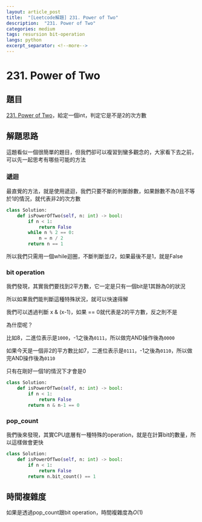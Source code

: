 ```yaml
---
layout: article_post
title:  "[Leetcode解題] 231. Power of Two"
description:  "231. Power of Two"
categories: medium
tags: resursion bit-operation 
langs: python
excerpt_separator: <!--more-->
---
```


# 231. Power of Two

## 題目

[231. Power of Two](https://leetcode.com/problems/power-of-two/description/?envType=daily-question&envId=2025-08-09)，給定一個int，判定它是不是2的次方數

 <!--more-->

## 解題思路

這題看似一個很簡單的題目，但我們卻可以複習到蠻多觀念的，大家看下去之前，可以先一起思考有哪些可能的方法

### 遞迴

最直覺的方法，就是使用遞迴，我們只要不斷的判斷餘數，如果餘數不為0且不等於1的情況，就代表非2的次方數

```python
class Solution:
    def isPowerOfTwo(self, n: int) -> bool:
        if n < 1:
            return False
        while n % 2 == 0:
            n = n / 2
        return n == 1
```

所以我們只需用一個while迴圈，不斷判斷並/2，如果最後不是1，就是False

### bit operation

我們發現，其實我們要找到2平方數，它一定是只有一個bit是1其餘為0的狀況

所以如果我們能判斷這種特殊狀況，就可以快速得解

我們可以透過判斷 x & (x-1)，如果 == 0就代表是2的平方數，反之則不是

為什麼呢？

比如8，二進位表示是`1000`，-1之後為`0111`，所以做完AND操作後為`0000`

如果今天是一個非2的平方數比如7，二進位表示是`0111`，-1之後為`0110`，所以做完AND操作後為`0110`

只有在剛好一個1的情況下才會是0


```python
class Solution:
    def isPowerOfTwo(self, n: int) -> bool:
        if n < 1:
            return False
        return n & n-1 == 0
```

### pop_count

我們後來發現，其實CPU底層有一種特殊的operation，就是在計算bit的數量，所以這樣做會更快

```python
class Solution:
    def isPowerOfTwo(self, n: int) -> bool:
        if n < 1:
            return False
        return n.bit_count() == 1 
```


## 時間複雜度

如果是透過pop_count跟bit operation，時間複雜度為$O(1)$